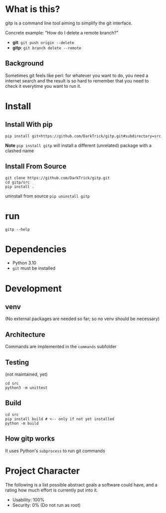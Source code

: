 # What is this?
gitp is a command line tool aiming to simplify the git interface.

Concrete example: "How do I delete a remote branch?"

- **git**: `git push origin --delete`
- **gitp**: `git branch delete --remote`

## Background
Sometimes git feels like perl: for whatever you want to do, you need a internet search and the result is so hard to remember that you need to check it everytime you want to run it.

# Install
## Install With pip
`pip install git+https://github.com/DarkTrick/gitp.git#subdirectory=src`

**Note** `pip install gitp` will install a different (unrelated) package with a clashed name

## Install From Source
```
git clone https://github.com/DarkTrick/gitp.git
cd gitp/src
pip install .
```

uninstall from source
`pip uninstall gitp`

# run
`gitp --help`


# Dependencies
- Python 3.10
- `git` must be installed

# Development

## venv
(No external packages are needed so far; so no venv should be necessary)

## Architecture
Commands are implemented in the `commands` subfolder

## Testing
(not maintained, yet)
```
cd src
python3 -m unittest
```
## Build
```
cd src
pip install build # <-- only if not yet installed
python -m build
```

## How gitp works
It uses Python's `subprocess` to run git commands


# Project Character

The following is a list possible abstract goals a software could have, and a rating how much effort is currently put into it.

- Usability: 100%
- Security: 0% (Do not run as root)

